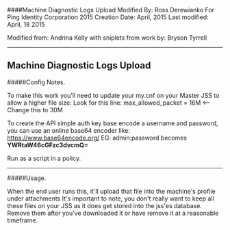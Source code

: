 ####Machine Diagnostic Logs Upload
Modified By: Ross Derewianko 
For Ping Identity Corporation 2015 
Creation Date: April, 2015 
Last modified: April, 18 2015 

Modified from: Andrina Kelly 
with sniplets from work by: Bryson Tyrrell 

--------------------------------------------------------
Machine Diagnostic Logs Upload
--------------------------------------------------------
#####Config Notes.

To make this work you'll need to update your my.cnf on your Master JSS to allow a higher file size: 
Look for this line: 
max_allowed_packet      = 16M <-- Change this to 30M

To create the API simple auth key base encode a username and password, you can use an online base64 encoder like: 
https://www.base64encode.org/
EG: admin:password becomes **YWRtaW46cGFzc3dvcmQ=**

Run as a script in a policy.


--------------------------------------------------------	
#####Usage.

When the end user runs this, it'll upload that file into the machine's profile under attachments It's important to note, you don't really want to keep all these files on your JSS as it does get stored into the jss'es database. Remove them after you've downloaded it or have remove it at a reasonable timeframe.


